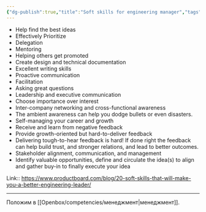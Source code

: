 ```yaml
---
{"dg-publish":true,"title":"Soft skills for engineering manager","tags":["article"],"date":"2022-06-01T20:17:25+03:00","modified_at":"2023-10-10T10:20:15+04:00","alias":"Soft skills for engineering manager","dg-path":"/articles/202206010817.md","permalink":"/articles/202206010817/","dgPassFrontmatter":true}
---
```



- Help find the best ideas
- Effectively Prioritize
- Delegation
- Mentoring
- Helping others get promoted
- Create design and technical documentation
- Excellent writing skills
- Proactive communication
- Facilitation
- Asking great questions
- Leadership and executive communication
- Choose importance over interest
- Inter-company networking and cross-functional awareness
- The ambient awareness can help you dodge bullets or even disasters.
- Self-managing your career and growth
- Receive and learn from negative feedback
- Provide growth-oriented but hard-to-deliver feedback
- Delivering tough-to-hear feedback is hard! If done right the feedback can help build trust, and stronger relations, and lead to better outcomes.
- Stakeholder alignment, communication, and management
- Identify valuable opportunities, define and circulate the idea(s) to align and gather buy-in to finally execute your idea


Link:: https://www.productboard.com/blog/20-soft-skills-that-will-make-you-a-better-engineering-leader/

---

Положим в [[Openbox/competencies/менеджмент|менеджмент]].
